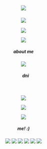 <h3 align="center">
<img src="https://files.catbox.moe/7ow3d2.png"/>
    </h3>
    <h3 align="center">
<img src="https://komarev.com/ghpvc/?username=endearr&label=hii!&color=9B3834"/>
    </h3>
<p align="center">
<img src="https://files.catbox.moe/wimxog.gif"/>
    </p>
    <p align="center">
<img src="https://files.catbox.moe/0sq1gr.gif"
</p>

<h5 align="center">
    about me
</h5>

<p align="center">
</p>
<p align="center">
<img src="https://files.catbox.moe/vb7whv.png"/>
</p>

<h5 align="center">
‎ ‎‎ ‎ ‎  dni
</h5>


‎ ‎‎ ‎ ‎ 
</h5>
<p align="center">
<img src="https://files.catbox.moe/lpf8kk.jpg"/>
</p>

<div align="center">
    
[![](https://files.catbox.moe/9564qt.gif)](https://x.com/nenemadamlady/status/1809963349397917709)




<p align="center">
<img src="https://files.catbox.moe/ecmow5.png"/> 
</p>

<h5 align="center"/>
me! :)
</h5>



<p align="center">
<img src="https://64.media.tumblr.com/b3e57fc129aab192837e1be2288732a7/16fed5257cbfde37-93/s100x200/3bd634e1795e167794427e6ab58e7a8388a7147e.gifv"/> <img src="https://github.com/aesvic/aesvic/assets/144497121/28a10243-db1a-47af-81c0-a5cccc783cbd"/> <img src="https://files.catbox.moe/87egys.png"/> <img src="https://files.catbox.moe/jtmcey.png"/> <img src="https://files.catbox.moe/ijntco.gif"/> <img src="https://files.catbox.moe/kyr0xj.png"/>

</p>







